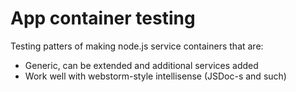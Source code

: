 # App container testing

Testing patters of making node.js service containers that are:
- Generic, can be extended and additional services added
- Work well with webstorm-style intellisense (JSDoc-s and such)
